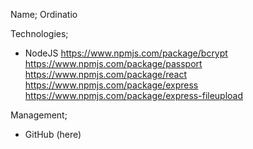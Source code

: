 Name; Ordinatio

Technologies;
- NodeJS
https://www.npmjs.com/package/bcrypt
https://www.npmjs.com/package/passport
https://www.npmjs.com/package/react
https://www.npmjs.com/package/express
https://www.npmjs.com/package/express-fileupload

Management;
- GitHub (here)
